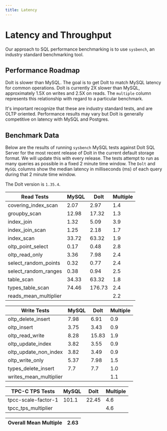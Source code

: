 ```yaml
---
title: Latency
---
```


# Latency and Throughput

Our approach to SQL performance benchmarking is to use `sysbench`, an
industry standard benchmarking tool.

## Performance Roadmap

Dolt is slower than MySQL. The goal is to get Dolt to match 
MySQL latency for common operations. Dolt is currently 2X slower 
than MySQL, approximately 1.5X on writes and 2.5X on reads. The 
`multiple` column represents this relationship with regard to a 
particular benchmark.

It's important recognize that these are industry standard tests, and
are OLTP oriented. Performance results may vary but Dolt is 
generally competitive on latency with MySQL and Postgres.

## Benchmark Data

Below are the results of running `sysbench` MySQL tests against Dolt
SQL Server for the most recent release of Dolt in the current default 
storage format. We will update this with every release. The tests 
attempt to run as many queries as possible in a fixed 2 minute time 
window. The `Dolt` and `MySQL` columns show the median latency in 
milliseconds (ms) of each query during that 2 minute time window.

The Dolt version is `1.35.4`.

<!-- START___DOLT___LATENCY_RESULTS_TABLE -->
|       Read Tests        | MySQL |  Dolt  | Multiple |
|-------------------------|-------|--------|----------|
| covering\_index\_scan   |  2.07 |   2.97 |      1.4 |
| groupby\_scan           | 12.98 |  17.32 |      1.3 |
| index\_join             |  1.32 |   5.09 |      3.9 |
| index\_join\_scan       |  1.25 |   2.18 |      1.7 |
| index\_scan             | 33.72 |  63.32 |      1.9 |
| oltp\_point\_select     |  0.17 |   0.48 |      2.8 |
| oltp\_read\_only        |  3.36 |   7.98 |      2.4 |
| select\_random\_points  |  0.32 |   0.77 |      2.4 |
| select\_random\_ranges  |  0.38 |   0.94 |      2.5 |
| table\_scan             | 34.33 |  63.32 |      1.8 |
| types\_table\_scan      | 74.46 | 176.73 |      2.4 |
| reads\_mean\_multiplier |       |        |      2.2 |

|       Write Tests        | MySQL | Dolt  | Multiple |
|--------------------------|-------|-------|----------|
| oltp\_delete\_insert     |  7.98 |  6.91 |      0.9 |
| oltp\_insert             |  3.75 |  3.43 |      0.9 |
| oltp\_read\_write        |  8.28 | 15.83 |      1.9 |
| oltp\_update\_index      |  3.82 |  3.55 |      0.9 |
| oltp\_update\_non\_index |  3.82 |  3.49 |      0.9 |
| oltp\_write\_only        |  5.37 |  7.98 |      1.5 |
| types\_delete\_insert    |   7.7 |   7.7 |      1.0 |
| writes\_mean\_multiplier |       |       |      1.1 |

|    TPC-C TPS Tests    | MySQL | Dolt  | Multiple |
|-----------------------|-------|-------|----------|
| tpcc-scale-factor-1   | 101.1 | 22.45 |      4.6 |
| tpcc\_tps\_multiplier |       |       |      4.6 |

| Overall Mean Multiple | 2.63 |
|-----------------------|------|
<!-- END___DOLT___LATENCY_RESULTS_TABLE -->
<br/>